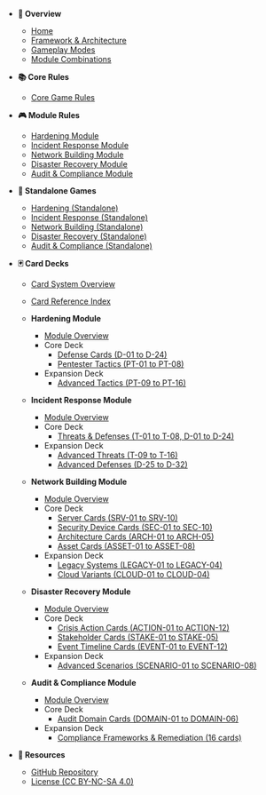 <!-- Incident Zero Documentation Sidebar -->

- **📖 Overview**
  - [Home](README.md)
  - [Framework & Architecture](docs/FRAMEWORK.md)
  - [Gameplay Modes](docs/gameplay-modes.md)
  - [Module Combinations](docs/module-combinations.md)

- **📚 Core Rules**
  - [Core Game Rules](docs/rules/core-rules.md)

- **🎮 Module Rules**
  - [Hardening Module](docs/rules/module-hardening.md)
  - [Incident Response Module](docs/rules/module-incident-response.md)
  - [Network Building Module](docs/rules/module-network-building.md)
  - [Disaster Recovery Module](docs/rules/module-disaster-recovery.md)
  - [Audit & Compliance Module](docs/rules/module-audit-compliance.md)

- **🎲 Standalone Games**
  - [Hardening (Standalone)](docs/standalone-games/hardening.md)
  - [Incident Response (Standalone)](docs/standalone-games/incident-response.md)
  - [Network Building (Standalone)](docs/standalone-games/network-building.md)
  - [Disaster Recovery (Standalone)](docs/standalone-games/disaster-recovery.md)
  - [Audit & Compliance (Standalone)](docs/standalone-games/audit-compliance.md)

- **🃏 Card Decks**
  - [Card System Overview](cards/README.md)
  - [Card Reference Index](cards/CARD_REFERENCE.md)

  - **Hardening Module**
    - [Module Overview](cards/hardening/README.md)
    - Core Deck
      - [Defense Cards (D-01 to D-24)](cards/hardening/core-deck/defense-cards.md)
      - [Pentester Tactics (PT-01 to PT-08)](cards/hardening/core-deck/pentester-tactic-cards.md)
    - Expansion Deck
      - [Advanced Tactics (PT-09 to PT-16)](cards/hardening/expansion-deck/advanced-tactics.md)

  - **Incident Response Module**
    - [Module Overview](cards/incident-response/README.md)
    - Core Deck
      - [Threats & Defenses (T-01 to T-08, D-01 to D-24)](cards/incident-response/core-deck/threat-defense-cards.md)
    - Expansion Deck
      - [Advanced Threats (T-09 to T-16)](cards/incident-response/expansion-deck/advanced-threats.md)
      - [Advanced Defenses (D-25 to D-32)](cards/incident-response/expansion-deck/advanced-defenses.md)

  - **Network Building Module**
    - [Module Overview](cards/network-building/README.md)
    - Core Deck
      - [Server Cards (SRV-01 to SRV-10)](cards/network-building/core-deck/server-cards.md)
      - [Security Device Cards (SEC-01 to SEC-10)](cards/network-building/core-deck/security-device-cards.md)
      - [Architecture Cards (ARCH-01 to ARCH-05)](cards/network-building/core-deck/architecture-cards.md)
      - [Asset Cards (ASSET-01 to ASSET-08)](cards/network-building/core-deck/asset-cards.md)
    - Expansion Deck
      - [Legacy Systems (LEGACY-01 to LEGACY-04)](cards/network-building/expansion-deck/legacy-systems.md)
      - [Cloud Variants (CLOUD-01 to CLOUD-04)](cards/network-building/expansion-deck/cloud-variants.md)

  - **Disaster Recovery Module**
    - [Module Overview](cards/disaster-recovery/README.md)
    - Core Deck
      - [Crisis Action Cards (ACTION-01 to ACTION-12)](cards/disaster-recovery/core-deck/crisis-action-cards.md)
      - [Stakeholder Cards (STAKE-01 to STAKE-05)](cards/disaster-recovery/core-deck/stakeholder-cards.md)
      - [Event Timeline Cards (EVENT-01 to EVENT-12)](cards/disaster-recovery/core-deck/event-cards.md)
    - Expansion Deck
      - [Advanced Scenarios (SCENARIO-01 to SCENARIO-08)](cards/disaster-recovery/expansion-deck/advanced-scenarios.md)

  - **Audit & Compliance Module**
    - [Module Overview](cards/audit-compliance/README.md)
    - Core Deck
      - [Audit Domain Cards (DOMAIN-01 to DOMAIN-06)](cards/audit-compliance/core-deck/audit-domain-cards.md)
    - Expansion Deck
      - [Compliance Frameworks & Remediation (16 cards)](cards/audit-compliance/expansion-deck/compliance-frameworks.md)

- **🔗 Resources**
  - [GitHub Repository](https://github.com/retroverse-studios/incident-zero)
  - [License (CC BY-NC-SA 4.0)](LICENSE)
